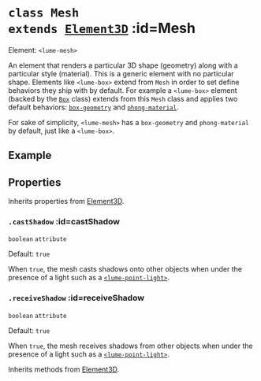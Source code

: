 
# <code>class <b>Mesh</b> extends [Element3D](../core/Element3D.md)</code> :id=Mesh

Element: `<lume-mesh>`

An element that renders a particular 3D shape (geometry) along with a
particular style (material). This is a generic element with no particular
shape. Elements like `<lume-box>` extend from `Mesh` in order to set define
behaviors they ship with by default. For example a `<lume-box>` element
(backed by the [`Box`](./Box) class) extends from this `Mesh` class and
applies two default behaviors:
[`box-geometry`](../behaviors/mesh-behaviors/geometries/BoxGeometryBehavior)
and
[`phong-material`](../behaviors/mesh-behaviors/materials/PhongMaterialBehavior).

For sake of simplicity, `<lume-mesh>` has a `box-geometry` and
`phong-material` by default, just like a `<lume-box>`.

## Example

<live-code id="liveExample"></live-code>
<script>
  liveExample.code = meshExample()
</script>

## Properties

Inherits properties from [Element3D](../core/Element3D.md).


### <code>.<b>castShadow</b></code> :id=castShadow

`boolean` `attribute`

Default: `true`

When `true`, the mesh casts shadows onto other objects when under the
presence of a light such as a
[`<lume-point-light>`](../lights/PointLight).
        


### <code>.<b>receiveShadow</b></code> :id=receiveShadow

`boolean` `attribute`

Default: `true`

When `true`, the mesh receives shadows from other objects when under the
presence of a light such as a
[`<lume-point-light>`](../lights/PointLight).
        



Inherits methods from [Element3D](../core/Element3D.md).


        
